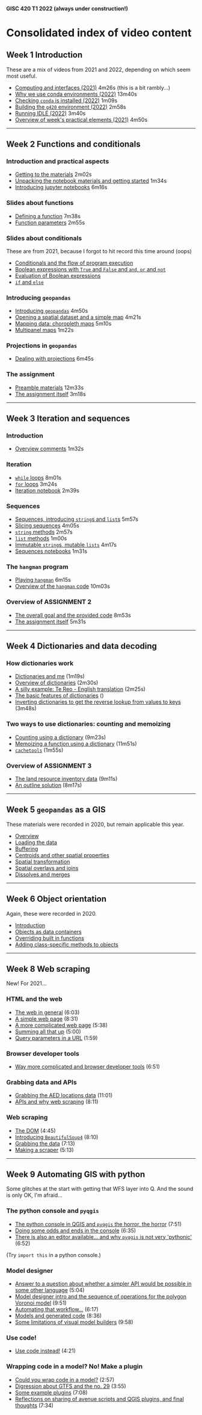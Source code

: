 #### GISC 420 T1 2022 (always under construction!)

# Consolidated index of video content

## Week 1 Introduction
These are a mix of videos from 2021 and 2022, depending on which seem most useful.

+ [Computing and interfaces (2021)](https://southosullivan.com/gisc420/videos/introduction/gisc-420-week-01-02-2021-the-command-line.mp4) 4m26s (this is a bit rambly...)
+ [Why we use conda environments (2022)](https://southosullivan.com/gisc420/videos/introduction/gisc-420-week-01-01-2022-why-conda-why-environments.mp4) 13m40s
+ [Checking `conda` is installed (2022)](https://southosullivan.com/gisc420/videos/introduction/gisc-420-week-01-02-2022-checking-conda-is-installed.mp4) 1m09s
+ [Building the `g420` environment (2022)](https://southosullivan.com/gisc420/videos/introduction/gisc-420-week-01-03-2022-building-the-g420-environment.mp4) 2m58s
+ [Running IDLE (2022)](https://southosullivan.com/gisc420/videos/introduction/gisc-420-week-01-04-2022-running-IDLE.mp4) 3m40s
+ [Overview of week's practical elements (2021)](https://southosullivan.com/gisc420/videos/introduction/gisc-420-week-01-04-2021-overview-of-instructions.mp4) 4m50s

***

## Week 2 Functions and conditionals
### Introduction and practical aspects
+ [Getting to the materials](https://southosullivan.com/gisc420/videos/functions-and-conditionals/GISC-420-2022-02-01.mp4) 2m02s
+ [Unpacking the notebook materials and getting started](https://southosullivan.com/gisc420/videos/functions-and-conditionals/GISC-420-2022-02-02.mp4) 1m34s
+ [Introducing jupyter notebooks](https://southosullivan.com/gisc420/videos/functions-and-conditionals/GISC-420-2022-02-03.mp4) 6m16s

### Slides about functions
+ [Defining a function](https://southosullivan.com/gisc420/videos/functions-and-conditionals/GISC-420-2022-02-04.mp4) 7m38s
+ [Function parameters](https://southosullivan.com/gisc420/videos/functions-and-conditionals/GISC-420-2022-02-05.mp4) 2m55s

### Slides about conditionals
These are from 2021, because I forgot to hit record this time around (oops)

+ [Conditionals and the flow of program execution](https://southosullivan.com/gisc420/videos/functions-and-conditionals/GISC-420-02-2021-5.m4v)
+ [Boolean expressions with `True` and `False` and `and`, `or` and `not`](https://southosullivan.com/gisc420/videos/functions-and-conditionals/GISC-420-02-2021-6.m4v)
+ [Evaluation of Boolean expressions](https://southosullivan.com/gisc420/videos/functions-and-conditionals/GISC-420-02-2021-7.m4v)
+ [`if` and `else`](https://southosullivan.com/gisc420/videos/functions-and-conditionals/GISC-420-02-2021-8.m4v)

### Introducing `geopandas`
+ [Introducing `geopandas`](https://southosullivan.com/gisc420/videos/functions-and-conditionals/GISC-420-2022-02-06.mp4) 4m50s
+ [Opening a spatial dataset and a simple map](https://southosullivan.com/gisc420/videos/functions-and-conditionals/GISC-420-2022-02-07.mp4) 4m21s
+ [Mapping data: choropleth maps](https://southosullivan.com/gisc420/videos/functions-and-conditionals/GISC-420-2022-02-08.mp4) 5m10s
+ [Multipanel maps](https://southosullivan.com/gisc420/videos/functions-and-conditionals/GISC-420-2022-02-09.mp4) 1m22s

### Projections in `geopandas`
+ [Dealing with projections](https://southosullivan.com/gisc420/videos/functions-and-conditionals/GISC-420-2022-02-10.mp4) 6m45s

### The assignment
+ [Preamble materials](https://southosullivan.com/gisc420/videos/functions-and-conditionals/GISC-420-2022-02-11.mp4) 12m33s
+ [The assignment itself](https://southosullivan.com/gisc420/videos/functions-and-conditionals/GISC-420-2022-02-12.mp4) 3m18s

***

## Week 3 Iteration and sequences
### Introduction
+ [Overview comments](https://southosullivan.com/gisc420/videos/strings-lists-loops/GISC-420-03-2021-01.m4v) 1m32s
### Iteration
+ [`while` loops](https://southosullivan.com/gisc420/videos/strings-lists-loops/GISC-420-03-2021-02.m4v) 8m01s
+ [`for` loops](https://southosullivan.com/gisc420/videos/strings-lists-loops/GISC-420-03-2021-03.m4v) 3m24s
+ [Iteration notebook](https://southosullivan.com/gisc420/videos/strings-lists-loops/GISC-420-03-2021-04.m4v) 2m39s

### Sequences
+ [Sequences, introducing `string`s and `list`s](https://southosullivan.com/gisc420/videos/strings-lists-loops/GISC-420-03-2021-05.m4v) 5m57s
+ [Slicing sequences](https://southosullivan.com/gisc420/videos/strings-lists-loops/GISC-420-03-2021-06.m4v) 4m05s
+ [`string` methods](https://southosullivan.com/gisc420/videos/strings-lists-loops/GISC-420-03-2021-07.m4v) 2m57s
+ [`list` methods](https://southosullivan.com/gisc420/videos/strings-lists-loops/GISC-420-03-2021-08.m4v) 1m00s
+ [Immutable `string`s, mutable `lists`](https://southosullivan.com/gisc420/videos/strings-lists-loops/GISC-420-03-2021-09.m4v) 4m17s
+ [Sequences notebooks](https://southosullivan.com/gisc420/videos/strings-lists-loops/GISC-420-03-2021-10.m4v) 1m31s

### The `hangman` program
+ [Playing `hangman`](https://southosullivan.com/gisc420/videos/strings-lists-loops/GISC-420-03-2021-11.m4v) 6m15s
+ [Overview of the `hangman` code](https://southosullivan.com/gisc420/videos/strings-lists-loops/GISC-420-03-2021-12.m4v) 10m03s

### Overview of ASSIGNMENT 2
+ [The overall goal and the provided code](https://southosullivan.com/gisc420/videos/strings-lists-loops/GISC-420-03-2022-1.mp4) 8m53s
+ [The assignment itself](https://southosullivan.com/gisc420/videos/strings-lists-loops/GISC-420-03-2022-2.mp4) 5m31s

***
## Week 4 Dictionaries and data decoding
### How dictionaries work
+ [Dictionaries and me](http://southosullivan.com/gisc420/videos/dictionaries/gisc-420-2022-week-04-01.mp4) (1m19s)
+ [Overview of dictionaries](http://southosullivan.com/gisc420/videos/dictionaries/gisc-420-2022-week-04-02.mp4) (2m30s)
+ [A silly example: Te Reo - English translation](http://southosullivan.com/gisc420/videos/dictionaries/gisc-420-2022-week-04-03.mp4) (2m25s)
+ [The basic features of dictionaries](http://southosullivan.com/gisc420/videos/dictionaries/gisc-420-2022-week-04-04.mp4) ()
+ [Inverting dictionaries to get the reverse lookup from values to keys](http://southosullivan.com/gisc420/videos/dictionaries/gisc-420-2022-week-04-05.mp4) (3m48s)

### Two ways to use dictionaries: counting and memoizing
+ [Counting using a dictionary](http://southosullivan.com/gisc420/videos/dictionaries/gisc-420-2022-week-04-06.mp4) (9m23s)
+ [Memoizing a function using a dictionary](http://southosullivan.com/gisc420/videos/dictionaries/gisc-420-2022-week-04-07.mp4) (11m51s)
+ [`cachetools`](http://southosullivan.com/gisc420/videos/dictionaries/gisc-420-2022-week-04-08.mp4) (1m55s)

### Overview of ASSIGNMENT 3
+ [The land resource inventory data](http://southosullivan.com/gisc420/videos/dictionaries/gisc-420-2022-week-04-09.mp4) (9m11s)
+ [An outline solution](http://southosullivan.com/gisc420/videos/dictionaries/gisc-420-2022-week-04-10.mp4) (8m17s)

***
## Week 5 `geopandas` as a GIS
These materials were recorded in 2020, but remain applicable this year.
+ [Overview](http://southosullivan.com/gisc420/videos/geopandas-as-gis/gisc-425-week-05-01-intro.mp4)
+ [Loading the data](http://southosullivan.com/gisc420/videos/geopandas-as-gis/gisc-425-week-05-02-loading-data.mp4)
+ [Buffering](http://southosullivan.com/gisc420/videos/geopandas-as-gis/gisc-425-week-05-03-buffers.mp4)
+ [Centroids and other spatial properties](http://southosullivan.com/gisc420/videos/geopandas-as-gis/gisc-425-week-05-04-centroids-etc.mp4)
+ [Spatial transformation](http://southosullivan.com/gisc420/videos/geopandas-as-gis/gisc-425-week-05-05-other-geometric-stuff.mp4)
+ [Spatial overlays and joins](http://southosullivan.com/gisc420/videos/geopandas-as-gis/gisc-425-week-05-06-overlay.mp4)
+ [Dissolves and merges](http://southosullivan.com/gisc420/videos/geopandas-as-gis/gisc-425-week-05-07-dissolve-merge.mp4)

***
## Week 6 Object orientation
Again, these were recorded in 2020.
+ [Introduction](http://southosullivan.com/gisc420/videos/object-orientation/gisc-425-object-orientation-01-intro.mp4)
+ [Objects as data containers](http://southosullivan.com/gisc420/videos/object-orientation/gisc-425-object-orientation-02-objects-as-data-containers.mp4)
+ [Overriding built in functions](http://southosullivan.com/gisc420/videos/object-orientation/gisc-425-object-orientation-03-adding-builtin-functions.mp4)
+ [Adding class-specific methods to objects](http://southosullivan.com/gisc420/videos/object-orientation/gisc-425-object-orientation-04-adding-functionality.mp4)

***
## Week 8 Web scraping
New! For 2021...
### HTML and the web
+ [The web in general](http://southosullivan.com/gisc420/videos/web-scraping/gisc-420-08-01.m4v) (6:03)
+ [A simple web page](http://southosullivan.com/gisc420/videos/web-scraping/gisc-420-08-02.m4v) (8:31)
+ [A more complicated web page](http://southosullivan.com/gisc420/videos/web-scraping/gisc-420-08-03.m4v) (5:38)
+ [Summing all that up](http://southosullivan.com/gisc420/videos/web-scraping/gisc-420-08-04.m4v) (5:00)
+ [Query parameters in a URL](http://southosullivan.com/gisc420/videos/web-scraping/gisc-420-08-05.m4v) (1:59)

### Browser developer tools
+ [Way more complicated and browser developer tools](http://southosullivan.com/gisc420/videos/web-scraping/gisc-420-08-06.m4v) (6:51)

### Grabbing data and APIs
+ [Grabbing the AED locations data](http://southosullivan.com/gisc420/videos/web-scraping/gisc-420-08-07.m4v) (11:01)
+ [APIs and why web scraping](http://southosullivan.com/gisc420/videos/web-scraping/gisc-420-08-08.m4v) (8:11)

### Web scraping
+ [The DOM](http://southosullivan.com/gisc420/videos/web-scraping/gisc-420-08-09.m4v) (4:45)
+ [Introducing `BeautifulSoup4`](http://southosullivan.com/gisc420/videos/web-scraping/gisc-420-08-10.m4v) (8:10)
+ [Grabbing the data](http://southosullivan.com/gisc420/videos/web-scraping/gisc-420-08-11.m4v) (7:13)
+ [Making a scraper](http://southosullivan.com/gisc420/videos/web-scraping/gisc-420-08-12.m4v) (5:13)

***
## Week 9 Automating GIS with python
Some glitches at the start with getting that WFS layer into Q. And the sound is only OK, I'm afraid...
### The python console and `pyqgis`
+ [The python console in QGIS and `pyqgis` the horror, the horror](http://southosullivan.com/gisc420/videos/pyqgis/GISC-420-09-01.m4v) (7:51)
+ [Doing some odds and ends in the console](http://southosullivan.com/gisc420/videos/pyqgis/GISC-420-09-02.mp4) (6:35)
+ [There is also an editor available... and why `pyqgis` is not very 'pythonic'](http://southosullivan.com/gisc420/videos/pyqgis/GISC-420-09-03.mp4) (6:52)

(Try `import this` in a python console.)

### Model designer
+ [Answer to a question about whether a simpler API would be possible in some other language](http://southosullivan.com/gisc420/videos/pyqgis/GISC-420-09-04.mp4) (5:04)
+ [Model designer intro and the sequence of operations for the polygon Voronoi model](http://southosullivan.com/gisc420/videos/pyqgis/GISC-420-09-05.mp4) (9:51)
+ [Automating that workflow...](http://southosullivan.com/gisc420/videos/pyqgis/GISC-420-09-06.mp4) (6:17)
+ [Models and generated code](http://southosullivan.com/gisc420/videos/pyqgis/GISC-420-09-07.mp4) (8:36)
+ [Some limitations of visual model builders](http://southosullivan.com/gisc420/videos/pyqgis/GISC-420-09-08.mp4) (9:58)

### Use code!
+ [Use code instead!](http://southosullivan.com/gisc420/videos/pyqgis/GISC-420-09-09.mp4) (4:21)

### Wrapping code in a model? No! Make a plugin
+ [Could you wrap code in a model?](http://southosullivan.com/gisc420/videos/pyqgis/GISC-420-09-10.mp4) (2:57)
+ [Digression about GTFS and the no. 29](http://southosullivan.com/gisc420/videos/pyqgis/GISC-420-09-11.mp4) (3:55)
+ [Some example plugins](http://southosullivan.com/gisc420/videos/pyqgis/GISC-420-09-12.mp4) (7:08)
+ [Reflections on sharing of avenue scripts and QGIS plugins, and final thoughts](http://southosullivan.com/gisc420/videos/pyqgis/GISC-420-09-13.mp4) (7:34)
